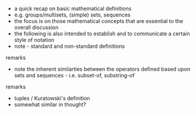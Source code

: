 
- a quick recap on basic mathematical definitions
- e.g. groups/multisets, (simple) sets, sequences
- the focus is on those mathematical concepts
  that are essential to the overall discussion
- the following is also intended to establish
  and to communicate a certain style of notation
- note - standard and non-standard definitions

remarks
- note the inherent similarties between the operators defined
  based upon sets and sequences - i.e. subset-of, substring-of

remarks
- tuples / Kuratowski's definition
- somewhat similar in thought?
